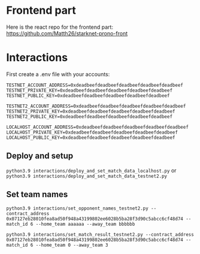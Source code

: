# Frontend part

Here is the react repo for the frontend part:
https://github.com/Matth26/starknet-prono-front

# Interactions

First create a .env file with your accounts:

```
TESTNET_ACCOUNT_ADDRESS=0xdeadbeefdeadbeefdeadbeefdeadbeefdeadbeef
TESTNET_PRIVATE_KEY=0xdeadbeefdeadbeefdeadbeefdeadbeefdeadbeef
TESTNET_PUBLIC_KEY=0xdeadbeefdeadbeefdeadbeefdeadbeefdeadbeef

TESTNET2_ACCOUNT_ADDRESS=0xdeadbeefdeadbeefdeadbeefdeadbeefdeadbeef
TESTNET2_PRIVATE_KEY=0xdeadbeefdeadbeefdeadbeefdeadbeefdeadbeef
TESTNET2_PUBLIC_KEY=0xdeadbeefdeadbeefdeadbeefdeadbeefdeadbeef

LOCALHOST_ACCOUNT_ADDRESS=0xdeadbeefdeadbeefdeadbeefdeadbeefdeadbeef
LOCALHOST_PRIVATE_KEY=0xdeadbeefdeadbeefdeadbeefdeadbeefdeadbeef
LOCALHOST_PUBLIC_KEY=0xdeadbeefdeadbeefdeadbeefdeadbeefdeadbeef
```

## Deploy and setup
`python3.9 interactions/deploy_and_set_match_data_localhost.py`
or 
`python3.9 interactions/deploy_and_set_match_data_testnet2.py`

## Set team names
`python3.9 interactions/set_opponent_names_testnet2.py --contract_address 0x07127eb28010fea8ad50f948a43199802ee6028b5ba28f3d90c5abcc6cf48d74 --match_id 6 --home_team aaaaaa --away_team bbbbbb`

`python3.9 interactions/set_match_result_testnet2.py --contract_address 0x07127eb28010fea8ad50f948a43199802ee6028b5ba28f3d90c5abcc6cf48d74 --match_id 6 --home_team 0 --away_team 3`